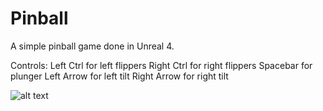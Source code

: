 # Pinball
 A simple pinball game done in Unreal 4.

Controls: 
Left Ctrl for left flippers
Right Ctrl for right flippers
Spacebar for plunger
Left Arrow for left tilt
Right Arrow for right tilt

![alt text](https://github.com/lxie27/Pinball/blob/main/Content/images/pinball_1.png?raw=true)
